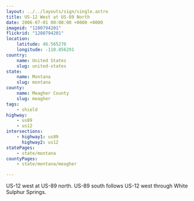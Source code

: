 ```yaml
---
layout: ../../layouts/sign/single.astro
title: US-12 West at US-89 North
date: 2006-07-01 00:00:00 +0000 +0000
imageid: "1280794201"
flickrid: "1280794201"
location:
    latitude: 46.565276
    longitude: -110.856291
country:
    name: United States
    slug: united-states
state:
    name: Montana
    slug: montana
county:
    name: Meagher County
    slug: meagher
tags:
    - shield
highway:
    - us89
    - us12
intersections:
    - highway1: us89
      highway2: us12
statePages:
    - state/montana
countyPages:
    - state/montana/meagher

---
```

US-12 west at US-89 north.  US-89 south follows US-12 west through White Sulphur Springs.
